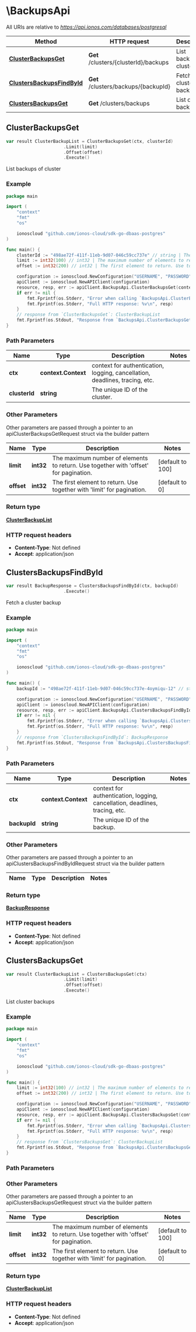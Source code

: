 # \BackupsApi

All URIs are relative to *https://api.ionos.com/databases/postgresql*

|Method | HTTP request | Description|
|------------- | ------------- | -------------|
|[**ClusterBackupsGet**](BackupsApi.md#ClusterBackupsGet) | **Get** /clusters/{clusterId}/backups | List backups of cluster|
|[**ClustersBackupsFindById**](BackupsApi.md#ClustersBackupsFindById) | **Get** /clusters/backups/{backupId} | Fetch a cluster backup|
|[**ClustersBackupsGet**](BackupsApi.md#ClustersBackupsGet) | **Get** /clusters/backups | List cluster backups|



## ClusterBackupsGet

```go
var result ClusterBackupList = ClusterBackupsGet(ctx, clusterId)
                      .Limit(limit)
                      .Offset(offset)
                      .Execute()
```

List backups of cluster



### Example

```go
package main

import (
    "context"
    "fmt"
    "os"

    ionoscloud "github.com/ionos-cloud/sdk-go-dbaas-postgres"
)

func main() {
    clusterId := "498ae72f-411f-11eb-9d07-046c59cc737e" // string | The unique ID of the cluster.
    limit := int32(100) // int32 | The maximum number of elements to return. Use together with 'offset' for pagination. (optional) (default to 100)
    offset := int32(200) // int32 | The first element to return. Use together with 'limit' for pagination. (optional) (default to 0)

    configuration := ionoscloud.NewConfiguration("USERNAME", "PASSWORD", "TOKEN", "HOST_URL")
    apiClient := ionoscloud.NewAPIClient(configuration)
    resource, resp, err := apiClient.BackupsApi.ClusterBackupsGet(context.Background(), clusterId).Limit(limit).Offset(offset).Execute()
    if err != nil {
        fmt.Fprintf(os.Stderr, "Error when calling `BackupsApi.ClusterBackupsGet``: %v\n", err)
        fmt.Fprintf(os.Stderr, "Full HTTP response: %v\n", resp)
    }
    // response from `ClusterBackupsGet`: ClusterBackupList
    fmt.Fprintf(os.Stdout, "Response from `BackupsApi.ClusterBackupsGet`: %v\n", resource)
}
```

### Path Parameters


|Name | Type | Description  | Notes|
|------------- | ------------- | ------------- | -------------|
|**ctx** | **context.Context** | context for authentication, logging, cancellation, deadlines, tracing, etc.|
|**clusterId** | **string** | The unique ID of the cluster. | |

### Other Parameters

Other parameters are passed through a pointer to an apiClusterBackupsGetRequest struct via the builder pattern


|Name | Type | Description  | Notes|
|------------- | ------------- | ------------- | -------------|
| **limit** | **int32** | The maximum number of elements to return. Use together with &#39;offset&#39; for pagination. | [default to 100]|
| **offset** | **int32** | The first element to return. Use together with &#39;limit&#39; for pagination. | [default to 0]|

### Return type

[**ClusterBackupList**](../models/ClusterBackupList.md)

### HTTP request headers

- **Content-Type**: Not defined
- **Accept**: application/json



## ClustersBackupsFindById

```go
var result BackupResponse = ClustersBackupsFindById(ctx, backupId)
                      .Execute()
```

Fetch a cluster backup



### Example

```go
package main

import (
    "context"
    "fmt"
    "os"

    ionoscloud "github.com/ionos-cloud/sdk-go-dbaas-postgres"
)

func main() {
    backupId := "498ae72f-411f-11eb-9d07-046c59cc737e-4oymiqu-12" // string | The unique ID of the backup.

    configuration := ionoscloud.NewConfiguration("USERNAME", "PASSWORD", "TOKEN", "HOST_URL")
    apiClient := ionoscloud.NewAPIClient(configuration)
    resource, resp, err := apiClient.BackupsApi.ClustersBackupsFindById(context.Background(), backupId).Execute()
    if err != nil {
        fmt.Fprintf(os.Stderr, "Error when calling `BackupsApi.ClustersBackupsFindById``: %v\n", err)
        fmt.Fprintf(os.Stderr, "Full HTTP response: %v\n", resp)
    }
    // response from `ClustersBackupsFindById`: BackupResponse
    fmt.Fprintf(os.Stdout, "Response from `BackupsApi.ClustersBackupsFindById`: %v\n", resource)
}
```

### Path Parameters


|Name | Type | Description  | Notes|
|------------- | ------------- | ------------- | -------------|
|**ctx** | **context.Context** | context for authentication, logging, cancellation, deadlines, tracing, etc.|
|**backupId** | **string** | The unique ID of the backup. | |

### Other Parameters

Other parameters are passed through a pointer to an apiClustersBackupsFindByIdRequest struct via the builder pattern


|Name | Type | Description  | Notes|
|------------- | ------------- | ------------- | -------------|

### Return type

[**BackupResponse**](../models/BackupResponse.md)

### HTTP request headers

- **Content-Type**: Not defined
- **Accept**: application/json



## ClustersBackupsGet

```go
var result ClusterBackupList = ClustersBackupsGet(ctx)
                      .Limit(limit)
                      .Offset(offset)
                      .Execute()
```

List cluster backups



### Example

```go
package main

import (
    "context"
    "fmt"
    "os"

    ionoscloud "github.com/ionos-cloud/sdk-go-dbaas-postgres"
)

func main() {
    limit := int32(100) // int32 | The maximum number of elements to return. Use together with 'offset' for pagination. (optional) (default to 100)
    offset := int32(200) // int32 | The first element to return. Use together with 'limit' for pagination. (optional) (default to 0)

    configuration := ionoscloud.NewConfiguration("USERNAME", "PASSWORD", "TOKEN", "HOST_URL")
    apiClient := ionoscloud.NewAPIClient(configuration)
    resource, resp, err := apiClient.BackupsApi.ClustersBackupsGet(context.Background()).Limit(limit).Offset(offset).Execute()
    if err != nil {
        fmt.Fprintf(os.Stderr, "Error when calling `BackupsApi.ClustersBackupsGet``: %v\n", err)
        fmt.Fprintf(os.Stderr, "Full HTTP response: %v\n", resp)
    }
    // response from `ClustersBackupsGet`: ClusterBackupList
    fmt.Fprintf(os.Stdout, "Response from `BackupsApi.ClustersBackupsGet`: %v\n", resource)
}
```

### Path Parameters



### Other Parameters

Other parameters are passed through a pointer to an apiClustersBackupsGetRequest struct via the builder pattern


|Name | Type | Description  | Notes|
|------------- | ------------- | ------------- | -------------|
| **limit** | **int32** | The maximum number of elements to return. Use together with &#39;offset&#39; for pagination. | [default to 100]|
| **offset** | **int32** | The first element to return. Use together with &#39;limit&#39; for pagination. | [default to 0]|

### Return type

[**ClusterBackupList**](../models/ClusterBackupList.md)

### HTTP request headers

- **Content-Type**: Not defined
- **Accept**: application/json


